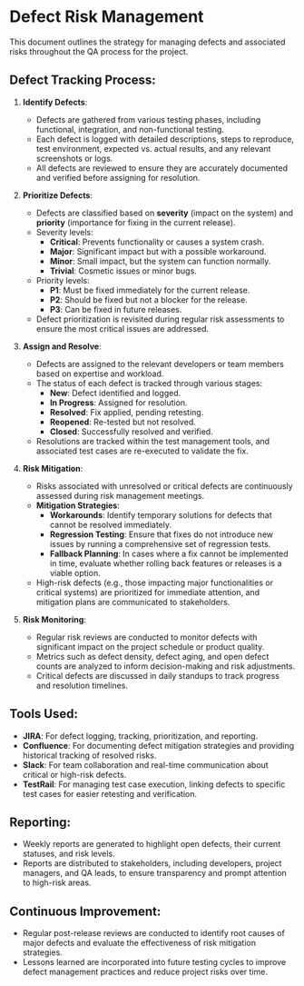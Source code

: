 # Defect Risk Management

This document outlines the strategy for managing defects and associated risks throughout the QA process for the project.

## Defect Tracking Process:

1. **Identify Defects**:
   - Defects are gathered from various testing phases, including functional, integration, and non-functional testing.
   - Each defect is logged with detailed descriptions, steps to reproduce, test environment, expected vs. actual results, and any relevant screenshots or logs.
   - All defects are reviewed to ensure they are accurately documented and verified before assigning for resolution.

2. **Prioritize Defects**:
   - Defects are classified based on **severity** (impact on the system) and **priority** (importance for fixing in the current release).
   - Severity levels:
     - **Critical**: Prevents functionality or causes a system crash.
     - **Major**: Significant impact but with a possible workaround.
     - **Minor**: Small impact, but the system can function normally.
     - **Trivial**: Cosmetic issues or minor bugs.
   - Priority levels:
     - **P1**: Must be fixed immediately for the current release.
     - **P2**: Should be fixed but not a blocker for the release.
     - **P3**: Can be fixed in future releases.
   - Defect prioritization is revisited during regular risk assessments to ensure the most critical issues are addressed.

3. **Assign and Resolve**:
   - Defects are assigned to the relevant developers or team members based on expertise and workload.
   - The status of each defect is tracked through various stages:
     - **New**: Defect identified and logged.
     - **In Progress**: Assigned for resolution.
     - **Resolved**: Fix applied, pending retesting.
     - **Reopened**: Re-tested but not resolved.
     - **Closed**: Successfully resolved and verified.
   - Resolutions are tracked within the test management tools, and associated test cases are re-executed to validate the fix.

4. **Risk Mitigation**:
   - Risks associated with unresolved or critical defects are continuously assessed during risk management meetings.
   - **Mitigation Strategies**:
     - **Workarounds**: Identify temporary solutions for defects that cannot be resolved immediately.
     - **Regression Testing**: Ensure that fixes do not introduce new issues by running a comprehensive set of regression tests.
     - **Fallback Planning**: In cases where a fix cannot be implemented in time, evaluate whether rolling back features or releases is a viable option.
   - High-risk defects (e.g., those impacting major functionalities or critical systems) are prioritized for immediate attention, and mitigation plans are communicated to stakeholders.

5. **Risk Monitoring**:
   - Regular risk reviews are conducted to monitor defects with significant impact on the project schedule or product quality.
   - Metrics such as defect density, defect aging, and open defect counts are analyzed to inform decision-making and risk adjustments.
   - Critical defects are discussed in daily standups to track progress and resolution timelines.

## Tools Used:

- **JIRA**: For defect logging, tracking, prioritization, and reporting.
- **Confluence**: For documenting defect mitigation strategies and providing historical tracking of resolved risks.
- **Slack**: For team collaboration and real-time communication about critical or high-risk defects.
- **TestRail**: For managing test case execution, linking defects to specific test cases for easier retesting and verification.

## Reporting:

- Weekly reports are generated to highlight open defects, their current statuses, and risk levels.
- Reports are distributed to stakeholders, including developers, project managers, and QA leads, to ensure transparency and prompt attention to high-risk areas.

## Continuous Improvement:

- Regular post-release reviews are conducted to identify root causes of major defects and evaluate the effectiveness of risk mitigation strategies.
- Lessons learned are incorporated into future testing cycles to improve defect management practices and reduce project risks over time.
